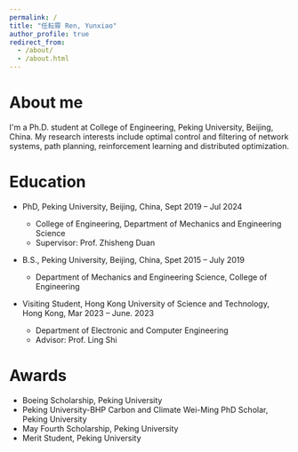 ```yaml
---
permalink: /
title: "任耘霄 Ren, Yunxiao"
author_profile: true
redirect_from: 
  - /about/
  - /about.html
---
```


About me
======
I'm a Ph.D. student at College of Engineering, Peking University, Beijing, China. My research interests include optimal control and filtering of network systems, path
planning, reinforcement learning and distributed optimization.


Education
======
* PhD, Peking University, Beijing, China, Sept 2019 – Jul 2024
  - College of Engineering, Department of Mechanics and Engineering Science
  - Supervisor: Prof. Zhisheng Duan

* B.S., Peking University, Beijing, China, Spet 2015 – July 2019
  - Department of Mechanics and Engineering Science, College of Engineering
 
* Visiting Student, Hong Kong University of Science and Technology, Hong Kong, Mar 2023 – June. 2023
  - Department of Electronic and Computer Engineering
  - Advisor: Prof. Ling Shi

Awards
======
* Boeing Scholarship, Peking University
* Peking University-BHP Carbon and Climate Wei-Ming PhD Scholar, Peking University
* May Fourth Scholarship, Peking University
* Merit Student, Peking University


